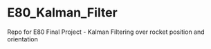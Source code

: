 # E80_Kalman_Filter
Repo for E80 Final Project - Kalman Filtering over rocket position and orientation
